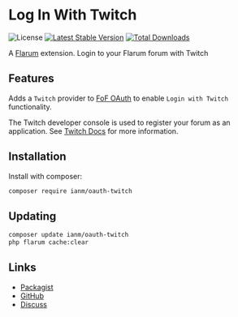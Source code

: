 # Log In With Twitch

![License](https://img.shields.io/badge/license-MIT-blue.svg) [![Latest Stable Version](https://img.shields.io/packagist/v/ianm/oauth-twitch.svg)](https://packagist.org/packages/ianm/oauth-twitch) [![Total Downloads](https://img.shields.io/packagist/dt/ianm/oauth-twitch.svg)](https://packagist.org/packages/ianm/oauth-twitch)

A [Flarum](http://flarum.org) extension. Login to your Flarum forum with Twitch

## Features

Adds a `Twitch` provider to [FoF OAuth](https://github.com/FriendsOfFlarum/oauth) to enable `Login with Twitch` functionality.

The Twitch developer console is used to register your forum as an application. See [Twitch Docs](https://dev.twitch.tv/docs/authentication/register-app) for more information.

## Installation

Install with composer:

```sh
composer require ianm/oauth-twitch
```

## Updating

```sh
composer update ianm/oauth-twitch
php flarum cache:clear
```

## Links

- [Packagist](https://packagist.org/packages/ianm/oauth-twitch)
- [GitHub](https://github.com/imorland/flarum-ext-oauth-twitch)
- [Discuss](https://discuss.flarum.org/d/31955)
